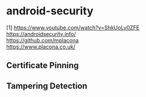 # android-security

[1] https://www.youtube.com/watch?v=ShkUoLy0ZFE  
https://androidsecurity.info/  
https://github.com/mplacona  
https://www.placona.co.uk/  

## Certificate Pinning


## Tampering Detection


